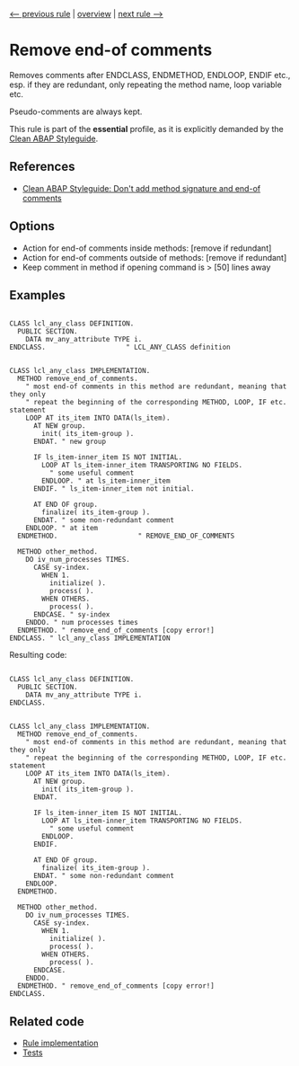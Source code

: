 [<-- previous rule](CommentTypeRule.md) | [overview](../rules.md) | [next rule -->](PseudoCommentRule.md)

# Remove end-of comments

Removes comments after ENDCLASS, ENDMETHOD, ENDLOOP, ENDIF etc., esp. if they are redundant, only repeating the method name, loop variable etc.

Pseudo-comments are always kept.

This rule is part of the **essential** profile, as it is explicitly demanded by the [Clean ABAP Styleguide](https://github.com/SAP/styleguides/blob/main/clean-abap/CleanABAP.md).

## References

* [Clean ABAP Styleguide: Don't add method signature and end-of comments](https://github.com/SAP/styleguides/blob/main/clean-abap/CleanABAP.md#dont-add-method-signature-and-end-of-comments)

## Options

* Action for end-of comments inside methods: \[remove if redundant\]
* Action for end-of comments outside of methods: \[remove if redundant\]
* Keep comment in method if opening command is > \[50\] lines away

## Examples


```ABAP

CLASS lcl_any_class DEFINITION.
  PUBLIC SECTION.
    DATA mv_any_attribute TYPE i.
ENDCLASS.                    " LCL_ANY_CLASS definition


CLASS lcl_any_class IMPLEMENTATION.
  METHOD remove_end_of_comments.
    " most end-of comments in this method are redundant, meaning that they only
    " repeat the beginning of the corresponding METHOD, LOOP, IF etc. statement
    LOOP AT its_item INTO DATA(ls_item).
      AT NEW group.
        init( its_item-group ).
      ENDAT. " new group

      IF ls_item-inner_item IS NOT INITIAL.
        LOOP AT ls_item-inner_item TRANSPORTING NO FIELDS.
          " some useful comment
        ENDLOOP. " at ls_item-inner_item
      ENDIF. " ls_item-inner_item not initial.

      AT END OF group.
        finalize( its_item-group ).
      ENDAT. " some non-redundant comment
    ENDLOOP. " at item
  ENDMETHOD.                    " REMOVE_END_OF_COMMENTS

  METHOD other_method.
    DO iv_num_processes TIMES.
      CASE sy-index.
        WHEN 1.
          initialize( ).
          process( ).
        WHEN OTHERS.
          process( ).
      ENDCASE. " sy-index
    ENDDO. " num processes times
  ENDMETHOD. " remove_end_of_comments [copy error!]
ENDCLASS. " lcl_any_class IMPLEMENTATION
```

Resulting code:

```ABAP

CLASS lcl_any_class DEFINITION.
  PUBLIC SECTION.
    DATA mv_any_attribute TYPE i.
ENDCLASS.


CLASS lcl_any_class IMPLEMENTATION.
  METHOD remove_end_of_comments.
    " most end-of comments in this method are redundant, meaning that they only
    " repeat the beginning of the corresponding METHOD, LOOP, IF etc. statement
    LOOP AT its_item INTO DATA(ls_item).
      AT NEW group.
        init( its_item-group ).
      ENDAT.

      IF ls_item-inner_item IS NOT INITIAL.
        LOOP AT ls_item-inner_item TRANSPORTING NO FIELDS.
          " some useful comment
        ENDLOOP.
      ENDIF.

      AT END OF group.
        finalize( its_item-group ).
      ENDAT. " some non-redundant comment
    ENDLOOP.
  ENDMETHOD.

  METHOD other_method.
    DO iv_num_processes TIMES.
      CASE sy-index.
        WHEN 1.
          initialize( ).
          process( ).
        WHEN OTHERS.
          process( ).
      ENDCASE.
    ENDDO.
  ENDMETHOD. " remove_end_of_comments [copy error!]
ENDCLASS.
```

## Related code

* [Rule implementation](../../com.sap.adt.abapcleaner/src/com/sap/adt/abapcleaner/rules/syntax/EndOfCommentRule.java)
* [Tests](../../test/com.sap.adt.abapcleaner.test/src/com/sap/adt/abapcleaner/rules/syntax/EndOfCommentTest.java)

